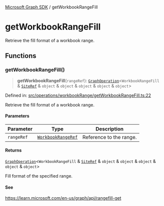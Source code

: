 [Microsoft Graph SDK](README.md) / getWorkbookRangeFill

# getWorkbookRangeFill

Retrieve the fill format of a workbook range.

## Functions

### getWorkbookRangeFill()

> **getWorkbookRangeFill**(`rangeRef`): [`GraphOperation`](GraphOperation.md#graphoperation)\<`WorkbookRangeFill` & [`SiteRef`](Site-1.md#siteref) & `object` & `object` & `object` & `object` & `object`\>

Defined in: [src/operations/workbookRange/getWorkbookRangeFill.ts:22](https://github.com/Future-Secure-AI/microsoft-graph/blob/main/src/operations/workbookRange/getWorkbookRangeFill.ts#L22)

Retrieve the fill format of a workbook range.

#### Parameters

| Parameter | Type | Description |
| ------ | ------ | ------ |
| `rangeRef` | [`WorkbookRangeRef`](WorkbookRange-1.md#workbookrangeref) | Reference to the range. |

#### Returns

[`GraphOperation`](GraphOperation.md#graphoperation)\<`WorkbookRangeFill` & [`SiteRef`](Site-1.md#siteref) & `object` & `object` & `object` & `object` & `object`\>

Fill format of the specified range.

#### See

https://learn.microsoft.com/en-us/graph/api/rangefill-get
